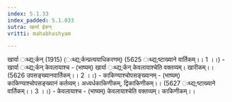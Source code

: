 ```yaml
---
index: 5.1.33
index_padded: 5.1.033
sutra: खार्या ईकन्
vritti: mahabhashyam

---
```

 खार्या ःथ्द्य;र्कन् (1915) (ःथ्द्य;र्कन्प्रत्ययाधिकरणम्) (5625 ःथ्द्य;ष्टाख्याने वार्तिकम्।। 1 ।।) - खार्या ःथ्द्य;र्कन् केवलायाश्च - (भाष्यम्) खार्या ःथ्द्य;र्कन् केवलायाश्चेति वक्तव्यम्। खारीकम्।। (5626 उपसङ्ख्यानवार्तिकम्।। 2 ।।) - काकिण्याश्चोपसङ्ख्यानम् - (भाष्यम्) काकिण्याश्चोपसङ्ख्यानं कर्तव्यम्। अध्यर्धकाकिणीकम्, द्विकाकिणीकम्।। (5627 ःथ्द्य;ष्टाख्याने वार्तिकम्।। 3 ।।) - केवलायाश्च - (भाष्यम्) केवलायाश्चेति वक्तव्यम्। काकिणीकम्।। 